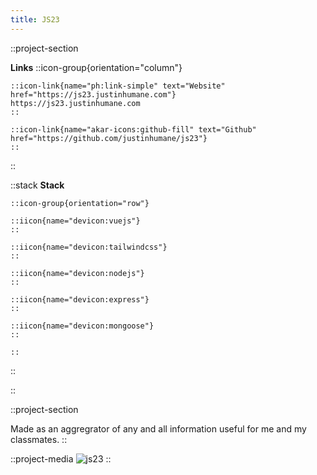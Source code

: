 ```yaml
---
title: JS23
---
```


::project-section

**Links**
::icon-group{orientation="column"}

    ::icon-link{name="ph:link-simple" text="Website" href="https://js23.justinhumane.com"}
    https://js23.justinhumane.com
    ::

    ::icon-link{name="akar-icons:github-fill" text="Github" href="https://github.com/justinhumane/js23"}
    ::

::

::stack
**Stack**

    ::icon-group{orientation="row"}

    ::iicon{name="devicon:vuejs"}
    ::

    ::iicon{name="devicon:tailwindcss"}
    ::

    ::iicon{name="devicon:nodejs"}
    ::

    ::iicon{name="devicon:express"}
    ::

    ::iicon{name="devicon:mongoose"}
    ::

    ::

::

::

::project-section

Made as an aggregrator of any and all information useful for me and my classmates.
::

::project-media
![js23](/img/js23/js23.png)
::

